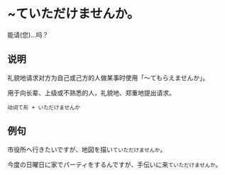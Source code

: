 # ~ていただけませんか。

能请(您)...吗？

## 说明

礼貌地请求对方为自己或己方的人做某事时使用「～てもらえませんか」。

用于向长辈、上级或不熟悉的人，礼貌地、郑重地提出请求。

`动词て形 + いただけませんか`

## 例句

市役所へ行きたいですが、地図を描い`ていただけませんか`。

今度の日曜日に家でパーティをするんですが、手伝いに来`ていただけませんか`。
